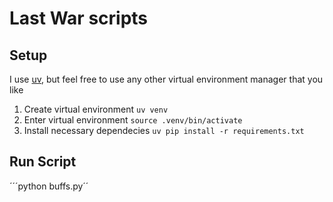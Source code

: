 # Last War scripts

## Setup

I use [uv](https://docs.astral.sh/uv/), but feel free to use any other virtual environment manager that you like

1. Create virtual environment ```uv venv```
2. Enter virtual environment ```source .venv/bin/activate```
3. Install necessary dependecies ```uv pip install -r requirements.txt```

## Run Script

´´´python buffs.py´´
